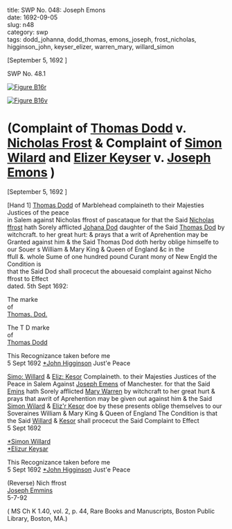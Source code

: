 title: SWP No. 048: Joseph Emons  
date: 1692-09-05  
slug: n48  
category: swp  
tags: dodd_johanna, dodd_thomas, emons_joseph, frost_nicholas, higginson_john, keyser_elizer, warren_mary, willard_simon




[September 5, 1692 ]

<div markdown class="doc" id="n48.1">

<div class="doc_id">SWP No. 48.1</div>


<span markdown class="figure">[![Figure B16r](archives/BPL/gifs/B16A.gif)](archives/BPL/LARGE/B16A.jpg)</span>

<span markdown class="figure">[![Figure B16v](archives/BPL/gifs/B16B.gif)](archives/BPL/LARGE/B16B.jpg)</span>

# (Complaint of [Thomas Dodd](tag/dodd_thomas.html) v. [Nicholas Frost](/tag/frost_nicholas.html) & Complaint of [Simon Wilard](/tag/willard_simon.html) and [Elizer Keyser](/tag/keyser_Elizer.html) v. [Joseph Emons](/tag/emons_joseph.html) )

[September 5, 1692 ]

[Hand 1] [Thomas Dodd](tag/dodd_thomas.html) of Marblehead complaineth to their Majesties Justices of the peace  
in Salem against Nicholas ffrost of pascataque for that the Said [Nicholas ffrost](/tag/frost_nicholas.html) hath Sorely afflicted [Johana Dod](/tag/dodd_johanna.html) daughter of the Said [Thomas Dod](/tag/dodd_thomas.html) by witchcraft. to her great hurt: & prays that a writ of Aprehention may be Granted against him & the Said Thomas Dod doth herby oblige himselfe to our Souer s William & Mary King & Queen of England &c in the  
ffull &. whole Sume of one hundred pound Curant mony of New Engld the Condition is  
that the Said Dod shall procecut the abouesaid complaint against Nicho ffrost to Effect  
dated. 5th Sept 1692:

The marke  
of  
[Thomas. Dod.](/tag/dodd_thomas.html)

 The  T D  marke  
      of  
 [Thomas Dodd](tag/dodd_thomas.html)  
              
   This Recognizance taken before me  
   5 Sept 1692                  [*John Higginson](/tag/higginson_john.html) Just'e Peace 



[Simo: Willard](/tag/willard_simon.html) & [Eliz: Kesor](/tag/keyser_elizer.html) Complaineth. to their Majesties Justices of the Peace in Salem Against [Joseph Emens](/tag/emons_joseph.html) of Manchester. for that  the Said [Emins](/tag/emons_joseph.html) hath Sorely afflicted [Mary Warren](/tag/warren_mary.html) by witchcraft to her great hurt & prays that awrit of Aprehention may be given out against him & the Said [Simon Wilard](/tag/willard_simon.html) & [Eliz'r Kesor](/tag/keyser_elizer.html) doe by these presents oblige themselves to our Soveraines William & Mary King & Queen of England The Condition is that the Said [Willard](/tag/willard_simon.html) & [Kesor](/tag/keyser_elizer.html) shall procecut the Said Complaint to Effect  
5 Sept 1692   

[*Simon Willard](/tag/willard_simon.html)  
                                                  [*Elizur Keysar](/tag/keyser_elizer.html)  
                                                  
This Recognizance taken before me  
   5 Sept 1692  [*John Higginson](/tag/higginson_john.html) Just'e Peace  
              
   (Reverse) Nich ffrost  
   [Joseph Emmins](/tag/emons_joseph.html)  
   5-7-92

( MS Ch K 1.40, vol. 2, p. 44, Rare Books and Manuscripts, Boston Public Library, Boston, MA.)

</div>